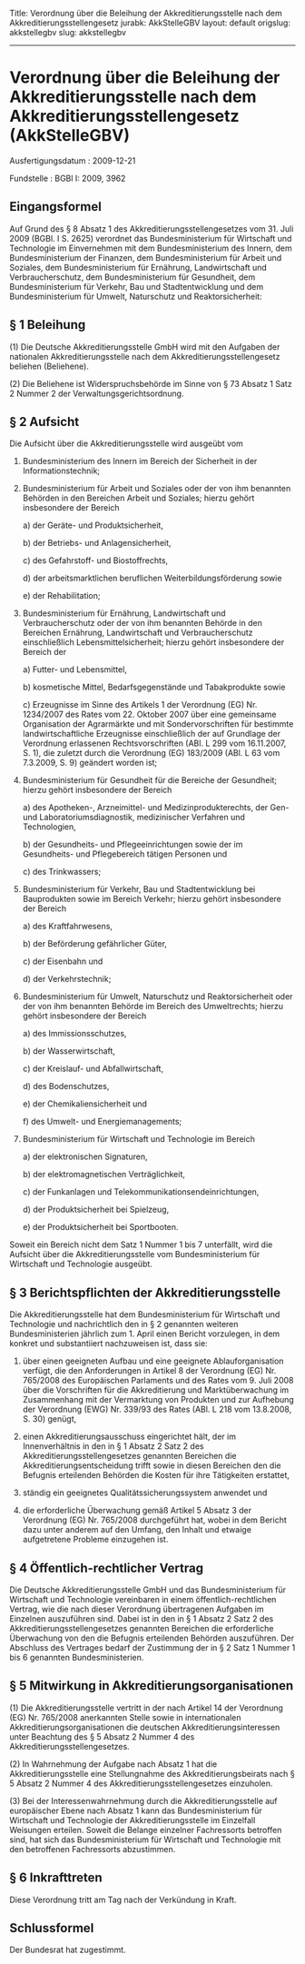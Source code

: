 Title: Verordnung über die Beleihung der Akkreditierungsstelle nach dem Akkreditierungsstellengesetz
jurabk: AkkStelleGBV
layout: default
origslug: akkstellegbv
slug: akkstellegbv

---

# Verordnung über die Beleihung der Akkreditierungsstelle nach dem Akkreditierungsstellengesetz (AkkStelleGBV)

Ausfertigungsdatum
:   2009-12-21

Fundstelle
:   BGBl I: 2009, 3962


## Eingangsformel

Auf Grund des § 8 Absatz 1 des Akkreditierungsstellengesetzes vom 31.
Juli 2009 (BGBl. I S. 2625) verordnet das Bundesministerium für
Wirtschaft und Technologie im Einvernehmen mit dem Bundesministerium
des Innern, dem Bundesministerium der Finanzen, dem Bundesministerium
für Arbeit und Soziales, dem Bundesministerium für Ernährung,
Landwirtschaft und Verbraucherschutz, dem Bundesministerium für
Gesundheit, dem Bundesministerium für Verkehr, Bau und
Stadtentwicklung und dem Bundesministerium für Umwelt, Naturschutz und
Reaktorsicherheit:


## § 1 Beleihung

(1) Die Deutsche Akkreditierungsstelle GmbH wird mit den Aufgaben der
nationalen Akkreditierungsstelle nach dem Akkreditierungsstellengesetz
beliehen (Beliehene).

(2) Die Beliehene ist Widerspruchsbehörde im Sinne von § 73 Absatz 1
Satz 2 Nummer 2 der Verwaltungsgerichtsordnung.


## § 2 Aufsicht

Die Aufsicht über die Akkreditierungsstelle wird ausgeübt vom

1.  Bundesministerium des Innern im Bereich der Sicherheit in der
    Informationstechnik;


2.  Bundesministerium für Arbeit und Soziales oder der von ihm benannten
    Behörden in den Bereichen Arbeit und Soziales; hierzu gehört
    insbesondere der Bereich

    a)  der Geräte- und Produktsicherheit,


    b)  der Betriebs- und Anlagensicherheit,


    c)  des Gefahrstoff- und Biostoffrechts,


    d)  der arbeitsmarktlichen beruflichen Weiterbildungsförderung sowie


    e)  der Rehabilitation;





3.  Bundesministerium für Ernährung, Landwirtschaft und Verbraucherschutz
    oder der von ihm benannten Behörde in den Bereichen Ernährung,
    Landwirtschaft und Verbraucherschutz einschließlich
    Lebensmittelsicherheit; hierzu gehört insbesondere der Bereich der

    a)  Futter- und Lebensmittel,


    b)  kosmetische Mittel, Bedarfsgegenstände und Tabakprodukte sowie


    c)  Erzeugnisse im Sinne des Artikels 1 der Verordnung (EG) Nr. 1234/2007
        des Rates vom 22. Oktober 2007 über eine gemeinsame Organisation der
        Agrarmärkte und mit Sondervorschriften für bestimmte
        landwirtschaftliche Erzeugnisse einschließlich der auf Grundlage der
        Verordnung erlassenen Rechtsvorschriften (ABl. L 299 vom 16.11.2007,
        S. 1), die zuletzt durch die Verordnung (EG) 183/2009 (ABl. L 63 vom
        7\.3.2009, S. 9) geändert worden ist;





4.  Bundesministerium für Gesundheit für die Bereiche der Gesundheit;
    hierzu gehört insbesondere der Bereich

    a)  des Apotheken-, Arzneimittel- und Medizinprodukterechts, der Gen- und
        Laboratoriumsdiagnostik, medizinischer Verfahren und Technologien,


    b)  der Gesundheits- und Pflegeeinrichtungen sowie der im Gesundheits- und
        Pflegebereich tätigen Personen und


    c)  des Trinkwassers;





5.  Bundesministerium für Verkehr, Bau und Stadtentwicklung bei
    Bauprodukten sowie im Bereich Verkehr; hierzu gehört insbesondere der
    Bereich

    a)  des Kraftfahrwesens,


    b)  der Beförderung gefährlicher Güter,


    c)  der Eisenbahn und


    d)  der Verkehrstechnik;





6.  Bundesministerium für Umwelt, Naturschutz und Reaktorsicherheit oder
    der von ihm benannten Behörde im Bereich des Umweltrechts; hierzu
    gehört insbesondere der Bereich

    a)  des Immissionsschutzes,


    b)  der Wasserwirtschaft,


    c)  der Kreislauf- und Abfallwirtschaft,


    d)  des Bodenschutzes,


    e)  der Chemikaliensicherheit und


    f)  des Umwelt- und Energiemanagements;





7.  Bundesministerium für Wirtschaft und Technologie im Bereich

    a)  der elektronischen Signaturen,


    b)  der elektromagnetischen Verträglichkeit,


    c)  der Funkanlagen und Telekommunikationsendeinrichtungen,


    d)  der Produktsicherheit bei Spielzeug,


    e)  der Produktsicherheit bei Sportbooten.






Soweit ein Bereich nicht dem Satz 1 Nummer 1 bis 7 unterfällt, wird
die Aufsicht über die Akkreditierungsstelle vom Bundesministerium für
Wirtschaft und Technologie ausgeübt.


## § 3 Berichtspflichten der Akkreditierungsstelle

Die Akkreditierungsstelle hat dem Bundesministerium für Wirtschaft und
Technologie und nachrichtlich den in § 2 genannten weiteren
Bundesministerien jährlich zum 1. April einen Bericht vorzulegen, in
dem konkret und substantiiert nachzuweisen ist, dass sie:

1.  über einen geeigneten Aufbau und eine geeignete Ablauforganisation
    verfügt, die den Anforderungen in Artikel 8 der Verordnung (EG) Nr.
    765/2008 des Europäischen Parlaments und des Rates vom 9. Juli 2008
    über die Vorschriften für die Akkreditierung und Marktüberwachung im
    Zusammenhang mit der Vermarktung von Produkten und zur Aufhebung der
    Verordnung (EWG) Nr. 339/93 des Rates (ABl. L 218 vom 13.8.2008, S.
    30) genügt,


2.  einen Akkreditierungsausschuss eingerichtet hält, der im
    Innenverhältnis in den in § 1 Absatz 2 Satz 2 des
    Akkreditierungsstellengesetzes genannten Bereichen die
    Akkreditierungsentscheidung trifft sowie in diesen Bereichen den die
    Befugnis erteilenden Behörden die Kosten für ihre Tätigkeiten
    erstattet,


3.  ständig ein geeignetes Qualitätssicherungssystem anwendet und


4.  die erforderliche Überwachung gemäß Artikel 5 Absatz 3 der Verordnung
    (EG) Nr. 765/2008 durchgeführt hat, wobei in dem Bericht dazu unter
    anderem auf den Umfang, den Inhalt und etwaige aufgetretene Probleme
    einzugehen ist.





## § 4 Öffentlich-rechtlicher Vertrag

Die Deutsche Akkreditierungsstelle GmbH und das Bundesministerium für
Wirtschaft und Technologie vereinbaren in einem öffentlich-rechtlichen
Vertrag, wie die nach dieser Verordnung übertragenen Aufgaben im
Einzelnen auszuführen sind. Dabei ist in den in § 1 Absatz 2 Satz 2
des Akkreditierungsstellengesetzes genannten Bereichen die
erforderliche Überwachung von den die Befugnis erteilenden Behörden
auszuführen. Der Abschluss des Vertrages bedarf der Zustimmung der in
§ 2 Satz 1 Nummer 1 bis 6 genannten Bundesministerien.


## § 5 Mitwirkung in Akkreditierungsorganisationen

(1) Die Akkreditierungsstelle vertritt in der nach Artikel 14 der
Verordnung (EG) Nr. 765/2008 anerkannten Stelle sowie in
internationalen Akkreditierungsorganisationen die deutschen
Akkreditierungsinteressen unter Beachtung des § 5 Absatz 2 Nummer 4
des Akkreditierungsstellengesetzes.

(2) In Wahrnehmung der Aufgabe nach Absatz 1 hat die
Akkreditierungsstelle eine Stellungnahme des Akkreditierungsbeirats
nach § 5 Absatz 2 Nummer 4 des Akkreditierungsstellengesetzes
einzuholen.

(3) Bei der Interessenwahrnehmung durch die Akkreditierungsstelle auf
europäischer Ebene nach Absatz 1 kann das Bundesministerium für
Wirtschaft und Technologie der Akkreditierungsstelle im Einzelfall
Weisungen erteilen. Soweit die Belange einzelner Fachressorts
betroffen sind, hat sich das Bundesministerium für Wirtschaft und
Technologie mit den betroffenen Fachressorts abzustimmen.


## § 6 Inkrafttreten

Diese Verordnung tritt am Tag nach der Verkündung in Kraft.


## Schlussformel

Der Bundesrat hat zugestimmt.

